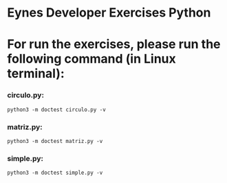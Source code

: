 # Eynes Developer Exercises Python

# For run the exercises, please run the following command (in Linux terminal):
### circulo.py:

`python3 -m doctest circulo.py -v`

### matriz.py:

`python3 -m doctest matriz.py -v`

### simple.py:

`python3 -m doctest simple.py -v`
